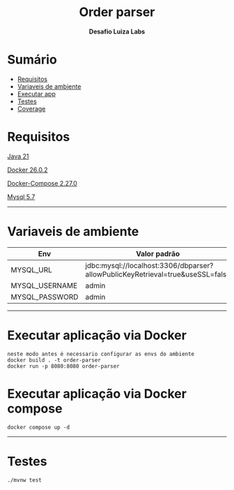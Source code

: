 
<h1 align="center">Order parser</h1>
<p align="center">
 <b>Desafio Luiza Labs</b></br>
</p>

# Sumário

- [Requisitos](#requisitos)
- [Variaveis de ambiente](#variaveis-de-ambiente)
- [Executar app](#executar-aplicação-via-docker)
- [Testes](#testes)
- [Coverage](#coverage)


# Requisitos

[Java 21](https://www.oracle.com/br/java/technologies/downloads/#java21)

[Docker 26.0.2](https://docs.docker.com/engine/release-notes/26.0/#2602)

[Docker-Compose 2.27.0](https://docs.docker.com/compose/release-notes/#2270)

[Mysql 5.7](https://dev.mysql.com/downloads/windows/installer/5.7.html)

---
# Variaveis de ambiente
<table>
  <thead>
    <tr>
      <th>Env</th>
      <th>Valor padrão</th> 
    </tr>
  </thead>
  <tbody>
    <tr>
      <td>MYSQL_URL</td>
      <td>jdbc:mysql://localhost:3306/dbparser?allowPublicKeyRetrieval=true&useSSL=false</td> 
    </tr>
    <tr>
      <td>MYSQL_USERNAME</td>
      <td>admin</td> 
    </tr>
    <tr>
      <td>MYSQL_PASSWORD</td>
      <td>admin</td> 
    </tr>
  </tbody>
</table> 

---
# Executar aplicação via Docker

```
neste modo antes é necessario configurar as envs do ambiente
docker build . -t order-parser
docker run -p 8080:8080 order-parser
```
# Executar aplicação via Docker compose
```
docker compose up -d
```

---
# Testes
```
./mvnw test
```